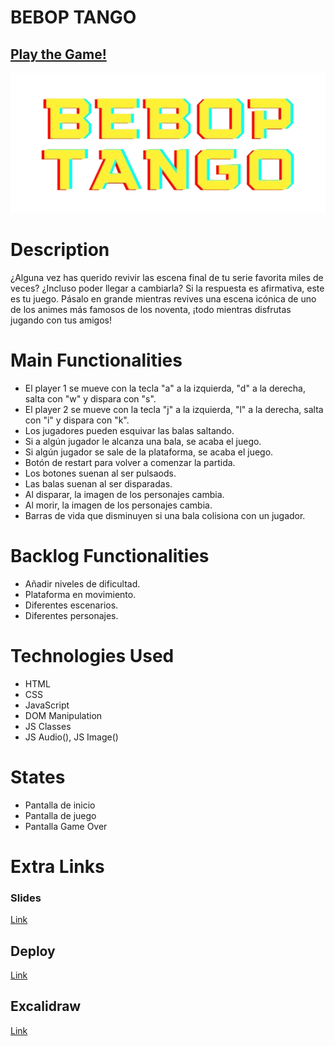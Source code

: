 # BEBOP TANGO 

## [Play the Game!](https://emxgrz.github.io/bebop-tango-game/)

![Game Logo](./images/Captura_de_pantalla_2024-09-09_183408-removebg-preview.png)


# Description

¿Alguna vez has querido revivir las escena final de tu serie favorita miles de veces? ¿Incluso poder llegar a cambiarla? Si la respuesta es afirmativa, este es tu juego. Pásalo en grande mientras revives una escena icónica de uno de los animes más famosos de los noventa, ¡todo mientras disfrutas jugando con tus amigos!

# Main Functionalities

- El player 1 se mueve con la tecla "a" a la izquierda, "d" a la derecha, salta con "w" y dispara con "s".
- El player 2 se mueve con la tecla "j" a la izquierda, "l" a la derecha, salta con "i" y dispara con "k".
- Los jugadores pueden esquivar las balas saltando.
- Si a algún jugador le alcanza una bala, se acaba el juego.
- Si algún jugador se sale de la plataforma, se acaba el juego.
- Botón de restart para volver a comenzar la partida.
- Los botones suenan al ser pulsaods.
- Las balas suenan al ser disparadas.
- Al disparar, la imagen de los personajes cambia.
- Al morir, la imagen de los personajes cambia.
- Barras de vida que disminuyen si una bala colisiona con un jugador. 


# Backlog Functionalities

- Añadir niveles de dificultad.
- Plataforma en movimiento.
- Diferentes escenarios.
- Diferentes personajes.  

# Technologies Used

- HTML
- CSS
- JavaScript
- DOM Manipulation
- JS Classes
- JS Audio(), JS Image()

# States

- Pantalla de inicio
- Pantalla de juego
- Pantalla Game Over


# Extra Links 

### Slides
[Link](https://docs.google.com/presentation/d/1T0lxAGpptjuBp-HoxsII4klOqDn1YoLrPy_NDpr1ex8/edit?usp=sharing)

## Deploy
[Link](https://emxgrz.github.io/bebop-tango-game/)

## Excalidraw
[Link](https://excalidraw.com/#json=HGQShkYI8JgNai9PPoQuJ,RE2AIsLEzdNIGCFG282G1g)
